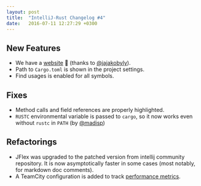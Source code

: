 ```yaml
---
layout: post
title:  "IntelliJ-Rust Changelog #4"
date:   2016-07-11 12:27:29 +0300
---
```

## New Features

* We have a [website] :tada: (thanks to [@jajakobyly]).
* Path to `Cargo.toml` is shown in the project settings.
* Find usages is enabled for all symbols.


## Fixes

* Method calls and field references are properly highlighted.
* `RUSTC` environmental variable is passed to `cargo`, so it now works even
  without `rustc` in `PATH` (by [@madisp])


## Refactorings

* JFlex was upgraded to the patched version from intellij community repository.
  It is now asymptotically faster in some cases (most notably, for markdown doc
  comments).
* A TeamCity configuration is added to track [performance metrics].

[@jajakobyly]: https://github.com/jajakobyly
[@madisp]: https://github.com/madisp
[website]: https://intellij-rust.github.io/
[performance metrics]: https://teamcity.jetbrains.com/viewType.html?buildTypeId=IntellijIdeaPlugins_Rust_PerfrormanceTestsRust&tab=buildTypeStatistics&branch_IntellijIdeaPlugins_Rust=__all_branches__
